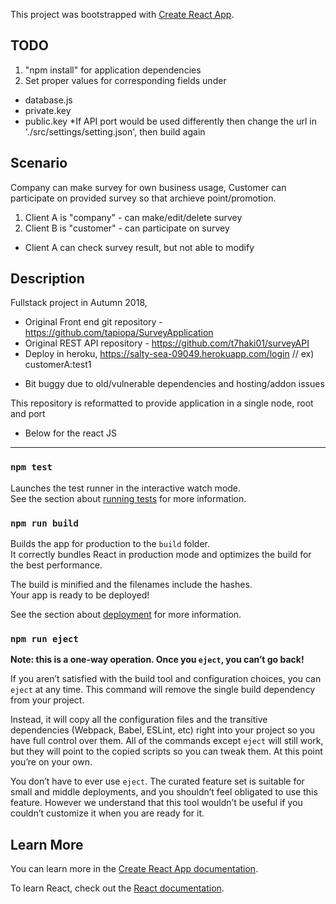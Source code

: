This project was bootstrapped with [Create React App](https://github.com/facebook/create-react-app).

## TODO

1. "npm install" for application dependencies
2. Set proper values for corresponding fields under
- database.js
- private.key
- public.key
*If API port would be used differently then change the url in './src/settings/setting.json', then build again

## Scenario

Company can make survey for own business usage,
Customer can participate on provided survey so that archieve point/promotion.

1. Client A is "company" - can make/edit/delete survey
2. Client B is "customer" - can participate on survey
- Client A can check survey result, but not able to modify

## Description

Fullstack project in Autumn 2018,
- Original Front end git repository - https://github.com/tapiopa/SurveyApplication
- Original REST API repository - https://github.com/t7haki01/surveyAPI
- Deploy in heroku, https://salty-sea-09049.herokuapp.com/login // ex) customerA:test1
* Bit buggy due to old/vulnerable dependencies and hosting/addon issues

This repository is reformatted to provide application in a single node, root and port

- Below for the react JS
-------------------------------------------------------------------------------------------------------------
### `npm test`

Launches the test runner in the interactive watch mode.<br>
See the section about [running tests](https://facebook.github.io/create-react-app/docs/running-tests) for more information.

### `npm run build`

Builds the app for production to the `build` folder.<br>
It correctly bundles React in production mode and optimizes the build for the best performance.

The build is minified and the filenames include the hashes.<br>
Your app is ready to be deployed!

See the section about [deployment](https://facebook.github.io/create-react-app/docs/deployment) for more information.

### `npm run eject`

**Note: this is a one-way operation. Once you `eject`, you can’t go back!**

If you aren’t satisfied with the build tool and configuration choices, you can `eject` at any time. This command will remove the single build dependency from your project.

Instead, it will copy all the configuration files and the transitive dependencies (Webpack, Babel, ESLint, etc) right into your project so you have full control over them. All of the commands except `eject` will still work, but they will point to the copied scripts so you can tweak them. At this point you’re on your own.

You don’t have to ever use `eject`. The curated feature set is suitable for small and middle deployments, and you shouldn’t feel obligated to use this feature. However we understand that this tool wouldn’t be useful if you couldn’t customize it when you are ready for it.

## Learn More

You can learn more in the [Create React App documentation](https://facebook.github.io/create-react-app/docs/getting-started).

To learn React, check out the [React documentation](https://reactjs.org/).
